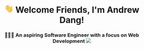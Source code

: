 <h1 align="center"><img src="https://raw.githubusercontent.com/ABSphreak/ABSphreak/master/gifs/Hi.gif" width="30px" /> Welcome Friends, I'm Andrew Dang! </h1>

<h3 align="center">🧑🏻‍💻 An aspiring Software Engineer with a focus on Web Development  <img src="https://user-images.githubusercontent.com/74038190/212749171-b84692a8-2b04-4e3b-93ca-ac14705da224.gif" /> </h3>
